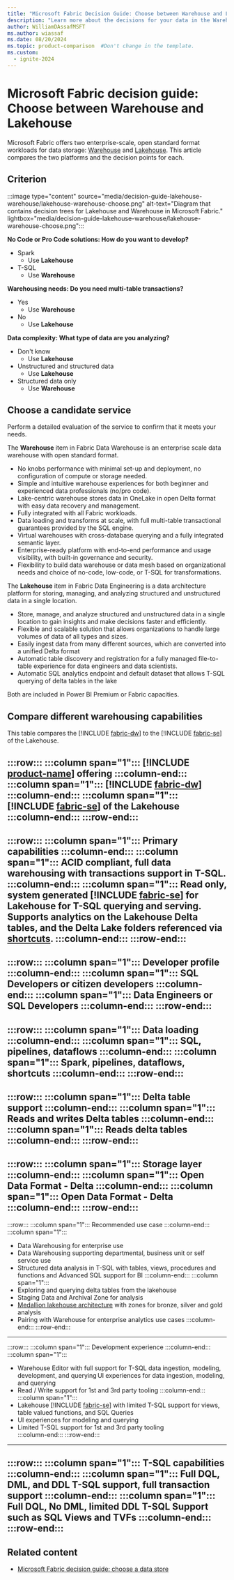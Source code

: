 ```yaml
---
title: "Microsoft Fabric Decision Guide: Choose between Warehouse and Lakehouse"
description: "Learn more about the decisions for your data in the Warehouse or Lakehouse workloads in Microsoft Fabric."
author: WilliamDAssafMSFT
ms.author: wiassaf
ms.date: 08/20/2024
ms.topic: product-comparison  #Don't change in the template.
ms.custom:
  - ignite-2024
---
```

# Microsoft Fabric decision guide: Choose between Warehouse and Lakehouse

Microsoft Fabric offers two enterprise-scale, open standard format workloads for data storage: [Warehouse](../data-warehouse/data-warehousing.md) and [Lakehouse](../data-engineering/lakehouse-overview.md). This article compares the two platforms and the decision points for each.

## Criterion

:::image type="content" source="media/decision-guide-lakehouse-warehouse/lakehouse-warehouse-choose.png" alt-text="Diagram that contains decision trees for Lakehouse and Warehouse in Microsoft Fabric." lightbox="media/decision-guide-lakehouse-warehouse/lakehouse-warehouse-choose.png":::

**No Code or Pro Code solutions: How do you want to develop?​**

- Spark
    - Use **Lakehouse​**
- T-SQL​
    - Use **Warehouse​**

**Warehousing needs​: Do you need multi-table transactions?​**

- Yes
    - Use **Warehouse​**
- No​
    - Use **Lakehouse​**

**Data complexity​: What type of data are you analyzing?​**

- Don't know​
    - Use **Lakehouse​**
- Unstructured and structured​ data
    - Use **Lakehouse​**
- Structured​ data only
    - Use **Warehouse​**

## Choose a candidate service

Perform a detailed evaluation of the service to confirm that it meets your needs.

The **Warehouse** item in Fabric Data Warehouse is an enterprise scale data warehouse with open standard format.​

- No knobs performance with minimal set-up and deployment, no configuration of compute or storage needed. ​
- Simple and intuitive warehouse experiences for both beginner and experienced data professionals (no/pro code)​.
- Lake-centric warehouse stores data in OneLake in open Delta format with easy data recovery and management​.
- Fully integrated with all Fabric workloads.
- Data loading and transforms at scale, with full multi-table transactional guarantees provided by the SQL engine.​
- Virtual warehouses with cross-database querying and a fully integrated semantic layer​.
- Enterprise-ready platform with end-to-end performance and usage visibility, with built-in governance and security​.
- Flexibility to build data warehouse or data mesh based on organizational needs and choice of no-code, low-code, or T-SQL for transformations​.

The **Lakehouse** item in Fabric Data Engineering is a data architecture platform for storing, managing, and analyzing structured and unstructured data in a single location.

- Store, manage, and analyze structured and unstructured data in a single location to gain insights and make decisions faster and efficiently.​
- Flexible and scalable solution that allows organizations to handle large volumes of data of all types and sizes.​
- Easily ingest data from many different sources, which are converted into a unified Delta format ​
- Automatic table discovery and registration for a fully managed file-to-table experience for data engineers and data scientists. ​
- Automatic SQL analytics endpoint and default dataset that allows T-SQL querying of delta tables in the lake

Both are included in Power BI Premium or Fabric capacities​.

## Compare different warehousing capabilities

This table compares the [!INCLUDE [fabric-dw](../data-warehouse/includes/fabric-dw.md)] to the [!INCLUDE [fabric-se](../data-warehouse/includes/fabric-se.md)] of the Lakehouse.

:::row:::
   :::column span="1"::: 
**[!INCLUDE [product-name](../includes/product-name.md)] offering**
   :::column-end:::
   :::column span="1"::: 
**[!INCLUDE [fabric-dw](../data-warehouse/includes/fabric-dw.md)]**
   :::column-end:::
   :::column span="1"::: 
**[!INCLUDE [fabric-se](../data-warehouse/includes/fabric-se.md)] of the Lakehouse**
   :::column-end:::
:::row-end:::
---
:::row::: 
   :::column span="1"::: 
Primary capabilities
   :::column-end:::
   :::column span="1"::: 
ACID compliant, full data warehousing with transactions support in T-SQL.
   :::column-end:::
   :::column span="1"::: 
Read only, system generated [!INCLUDE [fabric-se](../data-warehouse/includes/fabric-se.md)] for Lakehouse for T-SQL querying and serving. Supports analytics on the Lakehouse Delta tables, and the Delta Lake folders referenced via [shortcuts](../onelake/onelake-shortcuts.md).
   :::column-end:::
:::row-end:::
---
:::row::: 
   :::column span="1"::: 
Developer profile
   :::column-end:::
   :::column span="1"::: 
SQL Developers or citizen developers
   :::column-end:::
   :::column span="1"::: 
Data Engineers or SQL Developers 
   :::column-end:::
:::row-end:::
---
:::row:::
   :::column span="1"::: 
Data loading
   :::column-end:::
   :::column span="1"::: 
SQL, pipelines, dataflows
   :::column-end:::
   :::column span="1"::: 
Spark, pipelines, dataflows, shortcuts 
   :::column-end:::
:::row-end:::
---
:::row:::
   :::column span="1"::: 
Delta table support
   :::column-end:::
   :::column span="1":::
Reads and writes Delta tables
   :::column-end:::
   :::column span="1":::
Reads delta tables
   :::column-end:::
:::row-end:::
---
:::row:::
   :::column span="1"::: 
Storage layer
   :::column-end:::
   :::column span="1"::: 
Open Data Format - Delta 
   :::column-end:::
   :::column span="1"::: 
Open Data Format - Delta  
   :::column-end:::
:::row-end:::
---
:::row::: 
   :::column span="1":::
Recommended use case
   :::column-end:::
   :::column span="1"::: 
 - Data Warehousing for enterprise use
 - Data Warehousing supporting departmental, business unit or self service use
 - Structured data analysis in T-SQL with tables, views, procedures and functions and Advanced SQL support for BI 
   :::column-end:::
   :::column span="1"::: 
 - Exploring and querying delta tables from the lakehouse
 - Staging Data and Archival Zone for analysis
 - [Medallion lakehouse architecture](../onelake/onelake-medallion-lakehouse-architecture.md) with zones for bronze, silver and gold analysis
 - Pairing with Warehouse for enterprise analytics use cases 
   :::column-end:::
:::row-end:::
---
:::row:::
   :::column span="1"::: 
Development experience 
   :::column-end:::
   :::column span="1"::: 
 - Warehouse Editor with full support for T-SQL data ingestion, modeling, development, and querying UI experiences for data ingestion, modeling, and querying
 - Read / Write support for 1st and 3rd party tooling
   :::column-end:::
   :::column span="1"::: 
 - Lakehouse [!INCLUDE [fabric-se](../data-warehouse/includes/fabric-se.md)] with limited T-SQL support for views, table valued functions, and SQL Queries
 - UI experiences for modeling and querying
 - Limited T-SQL support for 1st and 3rd party tooling  
   :::column-end:::
:::row-end:::
---
:::row:::
   :::column span="1"::: 
T-SQL capabilities 
   :::column-end:::
   :::column span="1"::: 
Full DQL, DML, and DDL T-SQL support, full transaction support
   :::column-end:::
   :::column span="1"::: 
Full DQL, No DML, limited DDL T-SQL Support such as SQL Views and TVFs
   :::column-end:::
:::row-end:::
---

## Related content

- [Microsoft Fabric decision guide: choose a data store](../fundamentals/decision-guide-data-store.md)
